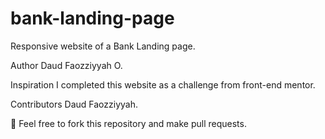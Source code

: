 # bank-landing-page
Responsive website of a Bank Landing page.

Author
Daud Faozziyyah O.

Inspiration
I completed this website as a challenge from front-end mentor.

Contributors
Daud Faozziyyah.

📌 Feel free to fork this repository and make pull requests.
